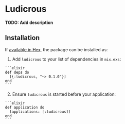 # Ludicrous

**TODO: Add description**

## Installation

If [available in Hex](https://hex.pm/docs/publish), the package can be installed as:

  1. Add `ludicrous` to your list of dependencies in `mix.exs`:

    ```elixir
    def deps do
      [{:ludicrous, "~> 0.1.0"}]
    end
    ```

  2. Ensure `ludicrous` is started before your application:

    ```elixir
    def application do
      [applications: [:ludicrous]]
    end
    ```

